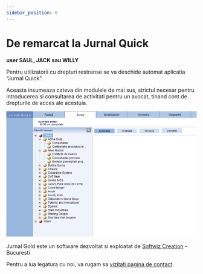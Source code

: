 ```yaml
---
sidebar_position: 6
---
```


# De remarcat la Jurnal Quick

**user SAUL, JACK sau WILLY**

Pentru utilizatorii cu drepturi restranse se va deschide automat aplicatia “Jurnal Quick”. 

Aceasta insumeaza cateva din modulele de mai sus, strictul necesar pentru introducerea si consultarea de activitati pentru un avocat, tinand cont de drepturile de acces ale acestuia.

![Untitled](Ghid%20pentru%20Jurnal%20Gold%20Demo%207383d6e3e46349199e8a97198aec4451/Untitled%2018.png)

Jurnal Gold  este un software dezvoltat  si exploatat de [Softwiz Creation](https://www.softwiz.ro) - Bucuresti

Pentru a lua legatura cu noi, va rugam sa  [vizitati pagina de contact](https://www.softwiz.ro/contact/).
